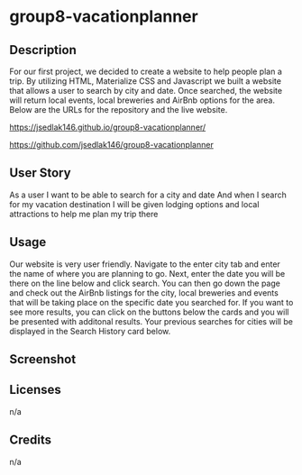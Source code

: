 # group8-vacationplanner

## Description

For our first project, we decided to create a website to help people plan a trip.  By utilizing HTML, Materialize CSS and Javascript we built a website that allows a user to search by city and date. Once searched, the website will return local events, local breweries and AirBnb options for the area. Below are the URLs for the repository and the live website.

https://jsedlak146.github.io/group8-vacationplanner/

https://github.com/jsedlak146/group8-vacationplanner

## User Story

As a user
I want to be able to search for a city and date
And when I search for my vacation destination
I will be given lodging options and local attractions to help me plan my trip there

## Usage

Our website is very user friendly.  Navigate to the enter city tab and enter the name of where you are planning to go.  Next, enter the date you will be there on the line below and click search. You can then go down the page and check out the AirBnb listings for the city, local breweries and events that will be taking place on the specific date you searched for. If you want to see more results, you can click on the buttons below the cards and you will be presented with additonal results. Your previous searches for cities will be displayed in the Search History card below.

## Screenshot



## Licenses

n/a

## Credits

n/a
